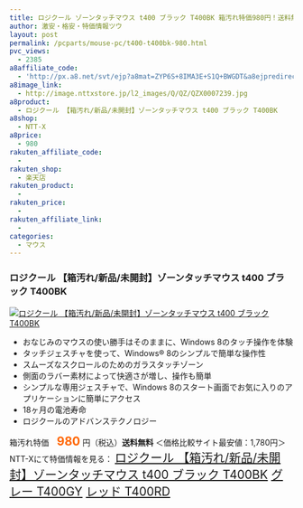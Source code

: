 ```yaml
---
title: ロジクール ゾーンタッチマウス t400 ブラック T400BK 箱汚れ特価980円！送料無料！
author: 激安・格安・特価情報ツウ
layout: post
permalink: /pcparts/mouse-pc/t400-t400bk-980.html
pvc_views:
  - 2385
a8affiliate_code:
  - 'http://px.a8.net/svt/ejp?a8mat=ZYP6S+8IMA3E+S1Q+BWGDT&a8ejpredirect=http://nttxstore.jp/_II_QZX0007239'
a8image_link:
  - http://image.nttxstore.jp/l2_images/Q/QZ/QZX0007239.jpg
a8product:
  - ロジクール 【箱汚れ/新品/未開封】ゾーンタッチマウス t400 ブラック T400BK
a8shop:
  - NTT-X
a8price:
  - 980
rakuten_affiliate_code:
  - 
rakuten_shop:
  - 楽天店
rakuten_product:
  - 
rakuten_price:
  - 
rakuten_affiliate_link:
  - 
categories:
  - マウス
---
```

### ロジクール 【箱汚れ/新品/未開封】ゾーンタッチマウス t400 ブラック T400BK

<div class="img-bg2 img_L">
  <a title="ロジクール 【箱汚れ/新品/未開封】ゾーンタッチマウス t400 ブラック T400BK" href="http://px.a8.net/svt/ejp?a8mat=ZYP6S+8IMA3E+S1Q+BWGDT&a8ejpredirect=http://nttxstore.jp/_II_QZX0007239" target="_blank"><img src="http://i0.wp.com/image.nttxstore.jp/l2_images/Q/QZ/QZX0007239.jpg?resize=120%2C120" border="0" alt="ロジクール 【箱汚れ/新品/未開封】ゾーンタッチマウス t400 ブラック T400BK" style="border: 0pt none;" data-recalc-dims="1" /></a>
</div>

<!--more-->

  * おなじみのマウスの使い勝手はそのままに、Windows 8のタッチ操作を体験
  * タッチジェスチャを使って、Windows® 8のシンプルで簡単な操作性
  * スムーズなスクロールのためのガラスタッチゾーン
  * 側面のラバー素材によって快適さが増し、操作も簡単
  * シンプルな専用ジェスチャで、Windows 8のスタート画面でお気に入りのアプリケーションに簡単にアクセス
  * 18ヶ月の電池寿命
  * ロジクールのアドバンステクノロジー

箱汚れ特価　<span style="color: #ff6600; font-size: 150%;"><strong>980</strong></span> 円（税込）**送料無料** ＜価格比較サイト最安値：1,780円＞  
NTT-Xにて特価情報を見る： <span style="font-size: 150%;"><a href="http://px.a8.net/svt/ejp?a8mat=ZYP6S+8IMA3E+S1Q+BWGDT&a8ejpredirect=http://nttxstore.jp/_II_QZX0007239" target="_blank">ロジクール 【箱汚れ/新品/未開封】ゾーンタッチマウス t400 ブラック T400BK</a> <a href="http://px.a8.net/svt/ejp?a8mat=ZYP6S+8IMA3E+S1Q+BWGDT&#038;a8ejpredirect=http://nttxstore.jp/_II_QZX0007240">グレー T400GY</a> <a href="http://px.a8.net/svt/ejp?a8mat=ZYP6S+8IMA3E+S1Q+BWGDT&#038;a8ejpredirect=http://nttxstore.jp/_II_QZX0007241">レッド T400RD</a></span>